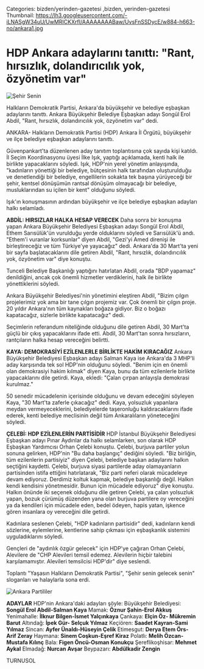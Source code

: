 Categories: bizden/yerinden-gazetesi ,bizden, yerinden-gazetesi
Thumbnail: https://lh3.googleusercontent.com/-iLNASgW34uU/UwMRICKXrfI/AAAAAAAABaw/UvsFnSSDycE/w884-h663-no/ankara1.jpg


# HDP Ankara adaylarını tanıttı: "Rant, hırsızlık, dolandırıcılık yok, özyönetim var"

![Şehir Senin](https://lh3.googleusercontent.com/-iLNASgW34uU/UwMRICKXrfI/AAAAAAAABaw/UvsFnSSDycE/w884-h663-no/ankara1.jpg)

Halkların Demokratik Partisi, Ankara'da büyükşehir ve belediye eşbaşkan adaylarını tanıttı. Ankara Büyükşehir Belediye Eşbaşkan adayı Songül Erol Abdil, "Rant, hırsızlık, dolandırıcılık yok, özyönetim var" dedi.

ANKARA- Halkların Demokratik Partisi (HDP) Ankara İl Örgütü, büyükşehir ve ilçe belediye eşbaşkan adaylarını tanıttı.

Güvenpankart'ta düzenlenen aday tanıtım toplantısına çok sayıda kişi katıldı. İl Seçim Koordinasyonu üyesi İlke Işık, yaptığı açıklamada, kenti halk ile birlikte yapacaklarını söyledi. Işık, HDP'nin yerel yönetim anlayışında, "kadınların yönettiği bir belediye, bütçesinin halk tarafından oluşturulduğu ve denetlendiği bir belediye, engellilerin sokakta tek başına yürüyeceği bir şehir, kentsel dönüşümün rantsal dönüşüm olmayacağı bir belediye, musluklarından su içilen bir kent" olduğunu söyledi.

Işık'ın konuşmasının ardından büyükşehir ve ilçe belediye eşbaşkan adayları halkı selamladı.

**ABDİL: HIRSIZLAR HALKA HESAP VERECEK**
Daha sonra bir konuşma yapan Ankara Büyükşehir Belediyesi Eşbaşkan adayı Songül Erol Abdil, Ethem Sarısülük'ün vurulduğu yerde olduklarını söyledi ve Sarısülük'ü andı. "Ethem'i vuranlar korksunlar" diyen Abdil, "Gezi'yi Amed direnişi ile birleştireceğiz ve tüm Türkiye'ye yayacağız" dedi. Ankara'da 30 Mart'ta yeni bir sayfa başlatacaklarını dile getiren Abdil, "Rant, hırsızlık, dolandırıcılık yok, özyönetim var" diye konuştu.

Tunceli Belediye Başkanlığı yaptığını hatırlatan Abdil, orada "BDP yapamaz" denildiğini, ancak çok önemli hizmetler verdiklerini, halk ile birlikte yönettiklerini söyledi.

Ankara Büyükşehir Belediyesi'nin yönetimini eleştiren Abdil, "Bizim çılgın projelerimiz yok ama bir tane çılgın projemiz var. Çok önemli bir çılgın proje. 20 yıldır Ankara'nın tüm kaynakları boğaza gidiyor. Biz o boğazı kapatacağız, sizlerle birlikte kapatacağız" dedi.

Seçimlerin referandum niteliğinde olduğunu dile getiren Abdil, 30 Mart'ta güçlü bir çıkış yapacaklarını ifade etti. Abdil, 30 Mart'tan sonra hırsızların, rantçıların halka hesap vereceğini belirtti.

**KAYA: DEMOKRASİYİ EZİLENLERLE BİRLİKTE HAKİM KIRACAĞIZ**
Ankara Büyükşehir Belediyesi Eşbaşkan adayı Salman Kaya ise Ankara'da 3 MHP'li aday karşısında tek sol HDP'nin olduğunu söyledi. "Benim için en önemli olan demokrasiyi hakim kılmak" diyen Kaya, bunu da tüm ezilenlerle birlikte yapacaklarını dile getirdi. Kaya, ekledi: "Çalan çırpan anlayışla demokrasi kurulmaz."

50 senedir mücadelenin içerisinde olduğunu ve devam edeceğini söyleyen Kaya, "30 Mart'ta zaferle çıkacağız" dedi. Kaya, yolsuzluk yapanlara meydan vermeyeceklerini, belediyelerde taşeronluğu kaldıracaklarını ifade ederek, kenti belediye meclisinin değil tüm Ankaralıların yöneteceğini söyledi.

**ÇELEBİ: HDP EZİLENLERİN PARTİSİDİR**
HDP İstanbul Büyükşehir Belediyesi Eşbaşkan adayı Pınar Aydınlar da halkı selamlarken, son olarak HDP Eşbaşkan Yardımcısı Orhan Çelebi konuştu. Çelebi, burjuva partiler yolun sonuna gelirken, HDP'nin "Bu daha başlangıç" dediğini söyledi. "Biz birliğin, tüm ezilenlerin partisiyiz" diyen Çelebi, belediye başkan adaylarını halkın seçtiğini kaydetti. Çelebi, burjuva siyasi partilerde aday olamayanların partisinden istifa ettiğini hatırlatarak, "Biz parti neferi olarak mücadeleye devam ediyoruz. Derdimiz koltuk kapmak, belediye başkanlığı değil. Halkın kendi kendisini yönetmesidir. Bunun için mücadele ediyoruz" diye konuştu. Halkın önünde iki seçenek olduğunu dile getiren Çelebi, ya çalan yolsuzluk yapan, bozuk çürümüş düzenden yana olan burjuva partilere oy vereceğini ya da kendileri için mücadele eden, bedel ödeyen, hapis yatan, işkence gören insanlara oy vereceğini dile getirdi.

Kadınlara seslenen Çelebi, "HDP kadınların partisidir" dedi, kadınların kendi sözlerine, eylemlerine, kentlerine sahip çıkması için eşbaşkanlık sistemini uyguladıklarını söyledi.

Gençleri de "aydınlık özgür gelecek" için HDP'ye çağıran Orhan Çelebi, Alevilere de "CHP Alevileri temsil edemez. Alevilerin hiçbir talebini karşılamamıştır. Alevileri temsilcisi HDP'dir" diye seslendi.

Toplantı "Yaşasın Halkların Demokratik Partisi", "Şehir senin gelecek senin" sloganları ve halaylarla sona erdi.

![Ankara Partililer](https://lh3.googleusercontent.com/-ioTShZWGBrw/UwMQ8ETdrDI/AAAAAAAABag/jmz_p2Eql2g/w884-h663-no/ankara.jpg)

**ADAYLAR**
HDP'nin Ankara'daki adayları şöyle:
Büyükşehir Belediyesi: **Songül Erol Abdil-Salman Kaya**
Mamak: **Öznur Şahin-Erol Akkuş**
Yenimahalle: **İlknur Bilgen-İsmet Yalçınkaya**
Çankaya: **Elçin Öz- Mükremin Barut**
Altındağ: **İpek Gür- Selçuk Yılmaz**
Keçiören: **Saadet Kayran-Sami Yılmaz**
Sincan: **Ayfer Ünaldı-Hüseyin Çelik**
Etimesgut: **Derya Etem Örs- Arif Zeray**
Haymana: **Sinem Coşkun-Eşref Kiraz**
Polatlı: **Melih Özcan- Mustafa Kılınç**
Bala: **Figen Öncü-Osman Konukçu**
Şereflikoşhisar: **Mehmet Aykal**
Elmadağ: **Nurcan Avşar**
Beypazarı: **Abdülkadir Zengin**

TURNUSOL
